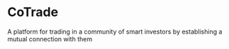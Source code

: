 # CoTrade
A platform for trading in a community of smart investors by establishing a mutual connection with them
